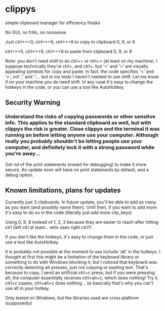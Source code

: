 # clippys
simple clipboard manager for efficiency freaks

No GUI, no frills, no nonsense

Just ctrl+<+0, ctrl+<+9, ctrl+<+8 to copy to clipboard 0, 9, or 8

ctrl+>+0, ctrl+>+9, ctrl+>+8 to paste from clipboard 0, 9, or 8

Note: you don't need shift to do ctrl+> or ctrl+< (at least on my machine). I suppose technically they're ctrl+, and ctrl+. but '<' and '>' are visually appealing symbols for copy and paste. In fact, the code specifies '<' and '>', not ',' and '.'... but in my tests I haven't needed to use shift. Let me know if on your machine you do need shift. In any case it's easy to change the hotkeys in the code, or you can use a tool like AutoHotkey. 

## Security Warning

### Understand the risks of copying passwords or other sensitve info. This applies to the standard clipboard as well, but with clippys the risk is greater. Close clippys and the terminal it was running on before letting anyone use your computer. Although really you probably shouldn't be letting people use your computer, and definitely lock it with a strong password while you're away...

Get rid of the print statements (meant for debugging) to make it more secure. An update soon will have no print statements by default, and a debug option.  

## Known limitations, plans for updates

Currently just 3 clipboards. In future update, you'll be able to add as many as you want (and possibly name them). Until then, if you want to add more it's easy to do so in the code (literally just add more clip_keys)

Using 0, 9, 8 instead of 1, 2, 3 because they are easier to reach after hitting ctrl (left ctrl at least... who uses right ctrl?)

If you don't like the hotkeys, it's easy to change them in the code, or just use a tool like AutoHotkey. 

It is probably not possible at the moment to use include 'alt' in the hotkeys. I thought at first this might be a limitation of the keyboard library or something to do with Windows blocking it, but I noticed that keyboard was correctly detecting alt presses, just not copying or pasting text. That's because to copy, I send an artificial ctrl+c press, but if you were pressing alt, the computer essentially receives ctrl+alt+c, which does nothing! Try it, ctrl+c copies, ctrl+alt+c does nothing... so basically that's why you can't use alt in your hotkey. 

Only tested on Windows, but the libraries used are cross platform (supposedly)
